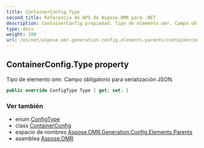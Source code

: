 ```yaml
---
title: ContainerConfig.Type
second_title: Referencia de API de Aspose.OMR para .NET
description: ContainerConfig propiedad. Tipo de elemento omr. Campo obligatorio para serialización JSON.
type: docs
weight: 100
url: /es/net/aspose.omr.generation.config.elements.parents/containerconfig/type/
---
```

## ContainerConfig.Type property

Tipo de elemento omr. Campo obligatorio para serialización JSON.

```csharp
public override ConfigType Type { get; set; }
```

### Ver también

* enum [ConfigType](../../../aspose.omr.generation.config.enums/configtype/)
* class [ContainerConfig](../)
* espacio de nombres [Aspose.OMR.Generation.Config.Elements.Parents](../../containerconfig/)
* asamblea [Aspose.OMR](../../../)


